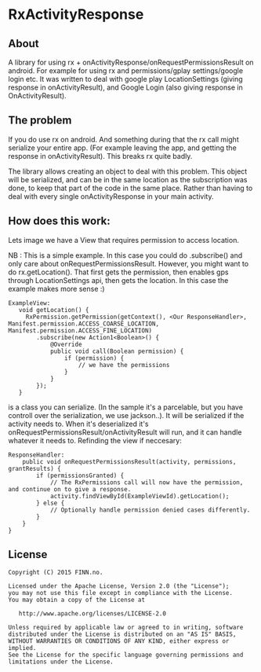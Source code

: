 # RxActivityResponse

## About
A library for using rx + onActivityResponse/onRequestPermissionsResult on android. For example for using rx and permissions/gplay settings/google login etc. It was written to deal with google play LocationSettings (giving response in onActivityResult), and Google Login (also giving response in OnActivityResult).

## The problem
If you do use rx on android. And something during that the rx call might serialize your entire app. (For example leaving the app, and getting the response in onActivityResult). This breaks rx quite badly.

The library allows creating an object to deal with this problem. This object will be serialized, and can be in the same location as the subscription was done, to keep that part of the code in the same place. Rather than having to deal with every single onActivityResponse in your main activity.

## How does this work:
Lets image we have a View that requires permission to access location.

NB : This is a simple example. In this case you could do .subscribe() and only care about onRequestPermissionsResult. However, you might want to do rx.getLocation(). That first gets the permission, then enables gps through LocationSettings api, then gets the location. In this case the example makes more sense :)

```
ExampleView:
   void getLocation() {
     RxPermission.getPermission(getContext(), <Our ResponseHandler>, Manifest.permission.ACCESS_COARSE_LOCATION, Manifest.permission.ACCESS_FINE_LOCATION)
        .subscribe(new Action1<Boolean>() {
            @Override
            public void call(Boolean permission) {
                if (permission) {
                    // we have the permissions
                }
            }
        });
   }
```

<Our ResponseHandler> is a class you can serialize. (In the sample it's a parcelable, but you have controll over the serialization, we use jackson..). It will be serialized if the activity needs to. When it's deserialized it's onRequestPermissionsResult/onActivityResult will run, and it can handle whatever it needs to. Refinding the view if neccesary:

```
ResponseHandler:
    public void onRequestPermissionsResult(activity, permissions, grantResults) {
        if (permissionsGranted) {
            // The RxPermissions call will now have the permission, and continue on to give a response.
            activity.findViewById(ExampleViewId).getLocation();
        } else {
            // Optionally handle permission denied cases differently.
        }
    }
}
```

## License

    Copyright (C) 2015 FINN.no.

    Licensed under the Apache License, Version 2.0 (the "License");
    you may not use this file except in compliance with the License.
    You may obtain a copy of the License at

       http://www.apache.org/licenses/LICENSE-2.0

    Unless required by applicable law or agreed to in writing, software
    distributed under the License is distributed on an "AS IS" BASIS,
    WITHOUT WARRANTIES OR CONDITIONS OF ANY KIND, either express or implied.
    See the License for the specific language governing permissions and
    limitations under the License.
